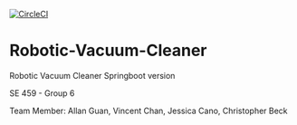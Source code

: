 [![CircleCI](https://circleci.com/gh/allanzguan/Robotic-Vacuum-Cleaner.svg?style=shiled)](https://circleci.com/gh/allanzguan/Robotic-Vacuum-Cleaner)
# Robotic-Vacuum-Cleaner
Robotic Vacuum Cleaner Springboot version

SE 459 - Group 6

Team Member:
Allan Guan, Vincent Chan, Jessica Cano, Christopher Beck
